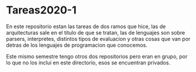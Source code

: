 # Tareas2020-1

En este repositorio estan las tareas de dos ramos que hice, las de arquitecturas sale en el titulo de que se tratan, las de lenguajes son sobre parsers, interpretes, distintos tipos de evaluacion y otras cosas que van por detras de los lenguajes de programacion que conocemos.

Este mismo semestre tengo otros dos repositorios pero eran en grupo, por lo que no los inclui en este directorio, esos se encuentran privados.
